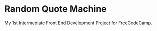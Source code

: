 <h1>Random Quote Machine</h1>
<p>My 1st Intermediate Front End Development Project for FreeCodeCamp.</p>